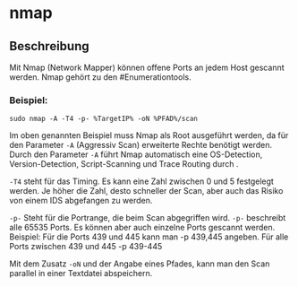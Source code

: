# nmap
## Beschreibung

Mit Nmap (Network Mapper) können offene Ports an jedem Host gescannt werden. Nmap gehört zu den #Enumerationtools. 

### Beispiel:
`sudo nmap -A -T4 -p- %TargetIP% -oN %PFAD%/scan`

Im oben genannten Beispiel muss Nmap als Root ausgeführt werden, da für den Parameter `-A` (Aggressiv Scan) erweiterte Rechte benötigt werden. Durch den Parameter `-A` führt Nmap automatisch eine OS-Detection, Version-Detection, Script-Scanning und Trace Routing durch .

`-T4` steht für das Timing. Es kann eine Zahl zwischen 0 und 5 festgelegt werden. Je höher die Zahl, desto schneller der Scan, aber auch das Risiko von einem IDS abgefangen zu werden.

`-p-` Steht für die Portrange, die beim Scan abgegriffen wird. `-p-` beschreibt alle 65535 Ports. Es können aber auch einzelne Ports gescannt werden. Beispiel: Für die Ports 439 und 445 kann man -p 439,445 angeben. Für alle Ports zwischen 439 und 445 -p 439-445

Mit dem Zusatz `-oN` und der Angabe eines Pfades, kann man den Scan parallel in einer Textdatei abspeichern.
